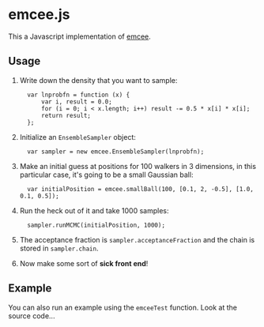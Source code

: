 emcee.js
========

This a Javascript implementation of [emcee](http://danfm.ca/emcee).

Usage
-----

1. Write down the density that you want to sample:

         var lnprobfn = function (x) {
             var i, result = 0.0;
             for (i = 0; i < x.length; i++) result -= 0.5 * x[i] * x[i];
             return result;
         };

2. Initialize an `EnsembleSampler` object:

         var sampler = new emcee.EnsembleSampler(lnprobfn);

3. Make an initial guess at positions for 100 walkers in 3 dimensions,
   in this particular case, it's going to be a small Gaussian ball:

         var initialPosition = emcee.smallBall(100, [0.1, 2, -0.5], [1.0, 0.1, 0.5]);

4. Run the heck out of it and take 1000 samples:

         sampler.runMCMC(initialPosition, 1000);

5. The acceptance fraction is `sampler.acceptanceFraction` and the chain
   is stored in `sampler.chain`.

6. Now make some sort of **sick front end**!

Example
-------

You can also run an example using the `emceeTest` function. Look at the
source code...

